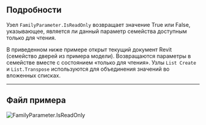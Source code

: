 ## Подробности
Узел `FamilyParameter.IsReadOnly` возвращает значение True или False, указывающее, является ли данный параметр семейства доступным только для чтения.

В приведенном ниже примере открыт текущий документ Revit (семейство дверей из примера модели). Возвращаются параметры в семействе вместе с состоянием «только для чтения». Узлы `List Create` и `List.Transpose` используются для объединения значений во вложенных списках.
___
## Файл примера

![FamilyParameter.IsReadOnly](./Revit.Elements.FamilyParameter.IsReadOnly_img.jpg)
